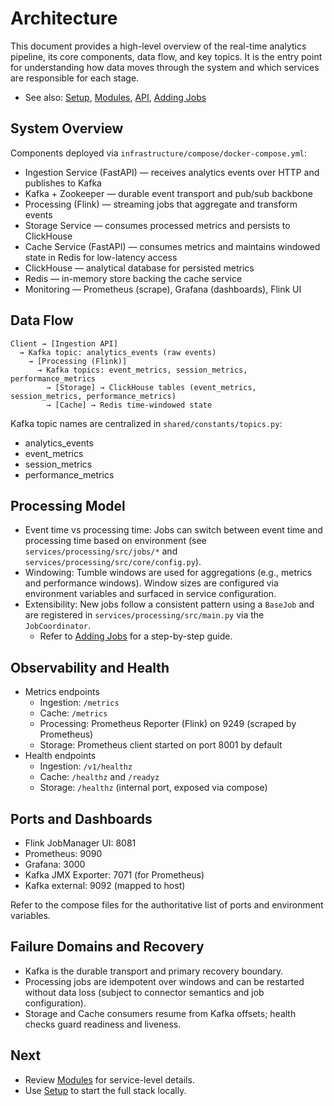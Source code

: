 # Architecture

This document provides a high-level overview of the real-time analytics pipeline, its core components, data flow, and key topics. It is the entry point for understanding how data moves through the system and which services are responsible for each stage.

- See also: [Setup](../setup/README.md), [Modules](../modules/README.md), [API](../api/README.md), [Adding Jobs](../adding_jobs.md)

## System Overview

Components deployed via `infrastructure/compose/docker-compose.yml`:

- Ingestion Service (FastAPI) — receives analytics events over HTTP and publishes to Kafka
- Kafka + Zookeeper — durable event transport and pub/sub backbone
- Processing (Flink) — streaming jobs that aggregate and transform events
- Storage Service — consumes processed metrics and persists to ClickHouse
- Cache Service (FastAPI) — consumes metrics and maintains windowed state in Redis for low-latency access
- ClickHouse — analytical database for persisted metrics
- Redis — in-memory store backing the cache service
- Monitoring — Prometheus (scrape), Grafana (dashboards), Flink UI

## Data Flow

```
Client → [Ingestion API]
  → Kafka topic: analytics_events (raw events)
    → [Processing (Flink)]
      → Kafka topics: event_metrics, session_metrics, performance_metrics
        → [Storage] → ClickHouse tables (event_metrics, session_metrics, performance_metrics)
        → [Cache] → Redis time-windowed state
```

Kafka topic names are centralized in `shared/constants/topics.py`:

- analytics_events
- event_metrics
- session_metrics
- performance_metrics

## Processing Model

- Event time vs processing time: Jobs can switch between event time and processing time based on environment (see `services/processing/src/jobs/*` and `services/processing/src/core/config.py`).
- Windowing: Tumble windows are used for aggregations (e.g., metrics and performance windows). Window sizes are configured via environment variables and surfaced in service configuration.
- Extensibility: New jobs follow a consistent pattern using a `BaseJob` and are registered in `services/processing/src/main.py` via the `JobCoordinator`.
  - Refer to [Adding Jobs](../adding_jobs.md) for a step-by-step guide.

## Observability and Health

- Metrics endpoints
  - Ingestion: `/metrics`
  - Cache: `/metrics`
  - Processing: Prometheus Reporter (Flink) on 9249 (scraped by Prometheus)
  - Storage: Prometheus client started on port 8001 by default
- Health endpoints
  - Ingestion: `/v1/healthz`
  - Cache: `/healthz` and `/readyz`
  - Storage: `/healthz` (internal port, exposed via compose)

## Ports and Dashboards

- Flink JobManager UI: 8081
- Prometheus: 9090
- Grafana: 3000
- Kafka JMX Exporter: 7071 (for Prometheus)
- Kafka external: 9092 (mapped to host)

Refer to the compose files for the authoritative list of ports and environment variables.

## Failure Domains and Recovery

- Kafka is the durable transport and primary recovery boundary.
- Processing jobs are idempotent over windows and can be restarted without data loss (subject to connector semantics and job configuration).
- Storage and Cache consumers resume from Kafka offsets; health checks guard readiness and liveness.

## Next

- Review [Modules](../modules/README.md) for service-level details.
- Use [Setup](../setup/README.md) to start the full stack locally.
